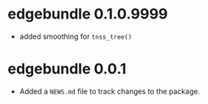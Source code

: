 # edgebundle 0.1.0.9999

* added smoothing for `tnss_tree()`

# edgebundle 0.0.1

* Added a `NEWS.md` file to track changes to the package.
